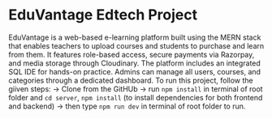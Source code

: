 # EduVantage Edtech Project
EduVantage is a web-based e-learning platform built using the MERN stack that enables teachers to upload courses and students to purchase and learn from them. It features role-based access, secure payments via Razorpay, and media storage through Cloudinary. The platform includes an integrated SQL IDE for hands-on practice. Admins can manage all users, courses, and categories through a dedicated dashboard.
To run this project, follow the giiven steps:
    -> Clone from the GitHUb
    -> run `npm install` in terminal of root folder and `cd server`, `npm install` (to install dependencies for both frontend and backend)
    -> then type `npm run dev` in terminal of root folder to run.